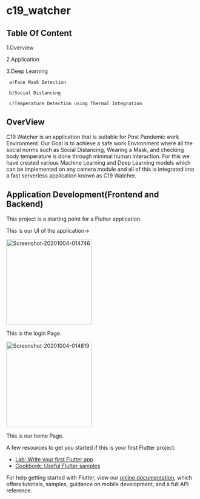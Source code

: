 # c19_watcher

## Table Of Content
 1.Overview
 
 2.Application 
 
 3.Deep Learning
 
     a)Face Mask Detection
     
     b)Social Distancing
     
     c)Temperature Detection using Thermal Integration
     
 
 
## OverView
C19 Watcher is an application that is suitable for Post Pandemic work Environment.
Our Goal is to achieve a safe work Environment where all the social norms such as Social Distancing, Wearing a Mask, and checking body temperature is done through minimal human interaction.
For this we have created various Machine Learning and Deep Learning models which can be implemented on any camera module and all of this is integrated into a fast serverless application known as C19 Watcher.


## Application Development(Frontend and Backend)

This project is a starting point for a Flutter application.

This is our UI of the application->

  <a href="https://ibb.co/bdbKtZ1"><img width="225px" src="https://i.ibb.co/s3WV7Gj/Screenshot-20201004-014746.jpg" alt="Screenshot-20201004-014746" border="0"></a>
  
  This is the login Page.
  
  <a href="https://ibb.co/3RNjp43"><img width="225px" src="https://i.ibb.co/5K8SrG0/Screenshot-20201004-014819.jpg" alt="Screenshot-20201004-014819" border="0"></a>
  
  This is our home Page.

A few resources to get you started if this is your first Flutter project:

- [Lab: Write your first Flutter app](https://flutter.dev/docs/get-started/codelab)
- [Cookbook: Useful Flutter samples](https://flutter.dev/docs/cookbook)

For help getting started with Flutter, view our
[online documentation](https://flutter.dev/docs), which offers tutorials,
samples, guidance on mobile development, and a full API reference.

